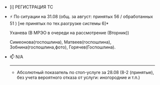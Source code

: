 -  [i] РЕГИСТРАЦИЯ ТС

- ⚡ По ситуации на 31.08 (общ. за август: принятых 56 / обработанных 51 ) [не принятых по тех.разгрузке системы 6]*
 
    Уханева (В МРЭО в очереди на рассмотрение (Вторник))

   Симеонова(госпошлина), Матвеев(госпошлина), Зобнина(госпошлина,фото), Горячев(Госпошлина). 
   
- 📫 N/A
  _________________
  * Абсолютный показатель по стоп-услуге за 28.08 (8-2 (принятые), без учета вероятного отказа от услуги: иногородние и т.п.)


<!---
Yusovs/Yusovs is a ✨ special ✨ repository because its `README.md` (this file) appears on your GitHub profile.
You can click the Preview link to take a look at your changes.
--->
